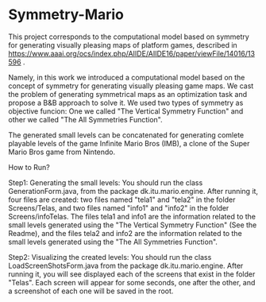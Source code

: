 # Symmetry-Mario

This project corresponds to the computational model based on symmetry for generating visually pleasing maps of platform games, described in https://www.aaai.org/ocs/index.php/AIIDE/AIIDE16/paper/viewFile/14016/13596 .

Namely, in this work we introduced a computational model based on the concept of symmetry for generating visually pleasing
game maps. We cast the problem of generating symmetrical maps as an optimization task and propose a B&B approach
to solve it. We used two types of symmetry as objective funcion: One we called "The Vertical Symmetry Function" and other we called "The All Symmetries Function".

The generated small levels can be concatenated for generating comlete playable levels of the game Infinite Mario Bros (IMB), a clone of the Super Mario Bros game from Nintendo.

How to Run?

Step1: Generating the small levels: You should run the class GenerationForm.java, from the package dk.itu.mario.engine. After running it, four files are created: two files named "tela1" and "tela2" in the folder Screens/Telas, and two files named "info1" and "info2" in the folder Screens/infoTelas. The files tela1 and info1 are the information related to the small levels generated using the "The Vertical Symmetry Function" (See the Readme), and the files tela2 and info2 are the information related to the small levels generated using the "The All Symmetries Function".

Step2: Visualizing the created levels: You should run the class LoadScreenShotsForm.java from the package dk.itu.mario.engine. After running it, you will see displayed each of the screens that exist in the folder "Telas". Each screen will appear for some seconds, one after the other, and a screenshot of each one will be saved in the root.
